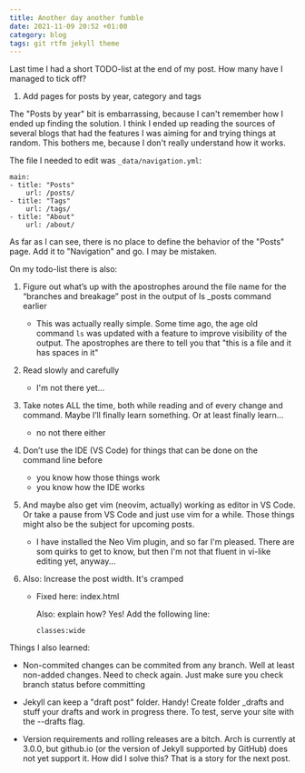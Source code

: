 ```yaml
---
title: Another day another fumble
date: 2021-11-09 20:52 +01:00
category: blog
tags: git rtfm jekyll theme
---
```


Last time I had a short TODO-list at the end of my post. How many have I managed to tick off?

<!--more-->    

 1.   Add pages for posts by year, category and tags

The "Posts by year" bit is embarrassing, because I can't remember how I ended up finding the solution. I think I ended up reading the sources of several blogs that had the features I was aiming for and trying things at random. This bothers me, because I don't really understand how it works.

The file I needed to edit was `_data/navigation.yml`:

    main:
    - title: "Posts"
        url: /posts/
    - title: "Tags"
        url: /tags/
    - title: "About"
        url: /about/

As far as I can see, there is no place to define the behavior of the "Posts" page. Add it to "Navigation" and go. I may be mistaken.

On my todo-list there is also:
 
 1.  Figure out what’s up with the apostrophes around the file name for the “branches and breakage” post in the output of ls _posts command earlier
 
      * This was actually really simple. Some time ago, the age old command `ls` was updated with a feature to improve visibility of the output. The apostrophes are there to tell you that "this is a file and it has spaces in it"
 1. Read slowly and carefully
    * I'm not there yet...

1. Take notes ALL the time, both while reading and of every change and command. Maybe I’ll finally learn something. Or at least finally learn…
    * no not there either

1. Don’t use the IDE (VS Code) for things that can be done on the command line before
    * you know how those things work
    * you know how the IDE works

1. And maybe also get vim (neovim, actually) working as editor in VS Code. Or take a pause from VS Code and just use vim for a while. Those things might also be the subject for upcoming posts.

    * I have installed the Neo Vim plugin, and so far I'm pleased. There are som quirks to get to know, but then I'm not that fluent in vi-like editing yet, anyway...

1. Also: Increase the post width. It's cramped
    
    * Fixed here: index.html

        Also: explain how?
        Yes! Add the following line:
        
        `classes:wide`

Things I also learned:

* Non-commited changes can be commited from any branch. Well at least non-added changes. Need to check again. Just make sure you check branch status before committing
* Jekyll can keep a "draft post" folder. Handy! Create folder _drafts and stuff your drafts and work in progress there. To test, serve your site with the --drafts flag. 

* Version requirements and rolling releases are a bitch. Arch is currently at 3.0.0, but github.io (or the version of Jekyll supported by GitHub) does not yet support it. How did I solve this? That is a story for the next post.